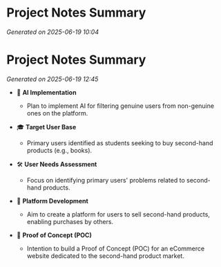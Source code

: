# Project Notes Summary

*Generated on 2025-06-19 10:04*

# Project Notes Summary

*Generated on 2025-06-19 12:45*

- 📌 **AI Implementation**
  - Plan to implement AI for filtering genuine users from non-genuine ones on the platform.

- 🎓 **Target User Base**
  - Primary users identified as students seeking to buy second-hand products (e.g., books).

- 🛠️ **User Needs Assessment**
  - Focus on identifying primary users' problems related to second-hand products.

- 🛒 **Platform Development**
  - Aim to create a platform for users to sell second-hand products, enabling purchases by others.

- 🚀 **Proof of Concept (POC)**
  - Intention to build a Proof of Concept (POC) for an eCommerce website dedicated to the second-hand product market.